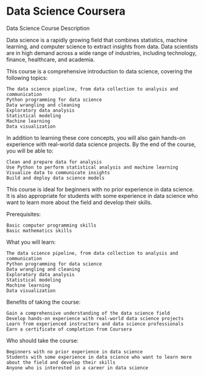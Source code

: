 # Data Science Coursera

Data Science Course Description

Data science is a rapidly growing field that combines statistics, machine learning, and computer science to extract insights from data. Data scientists are in high demand across a wide range of industries, including technology, finance, healthcare, and academia.

This course is a comprehensive introduction to data science, covering the following topics:

    The data science pipeline, from data collection to analysis and communication
    Python programming for data science
    Data wrangling and cleaning
    Exploratory data analysis
    Statistical modeling
    Machine learning
    Data visualization

In addition to learning these core concepts, you will also gain hands-on experience with real-world data science projects. By the end of the course, you will be able to:

    Clean and prepare data for analysis
    Use Python to perform statistical analysis and machine learning
    Visualize data to communicate insights
    Build and deploy data science models

This course is ideal for beginners with no prior experience in data science. It is also appropriate for students with some experience in data science who want to learn more about the field and develop their skills.

Prerequisites:

    Basic computer programming skills
    Basic mathematics skills

What you will learn:

    The data science pipeline, from data collection to analysis and communication
    Python programming for data science
    Data wrangling and cleaning
    Exploratory data analysis
    Statistical modeling
    Machine learning
    Data visualization

Benefits of taking the course:

    Gain a comprehensive understanding of the data science field
    Develop hands-on experience with real-world data science projects
    Learn from experienced instructors and data science professionals
    Earn a certificate of completion from Coursera

Who should take the course:

    Beginners with no prior experience in data science
    Students with some experience in data science who want to learn more about the field and develop their skills
    Anyone who is interested in a career in data science
